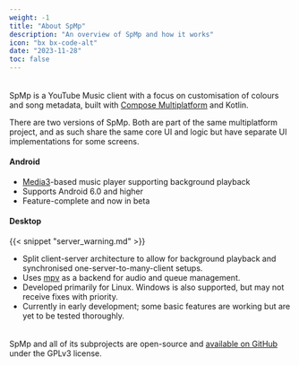 ```yaml
---
weight: -1
title: "About SpMp"
description: "An overview of SpMp and how it works"
icon: "bx bx-code-alt"
date: "2023-11-28"
toc: false
---
```


######

SpMp is a YouTube Music client with a focus on customisation of colours and song metadata, built with [Compose Multiplatform](https://github.com/jetbrains/compose-multiplatform) and Kotlin.

There are two versions of SpMp. Both are part of the same multiplatform project, and as such share the same core UI and logic but have separate UI implementations for some screens.

#### Android
- [Media3](https://github.com/androidx/media)-based music player supporting background playback
- Supports Android 6.0 and higher
- Feature-complete and now in beta

#### Desktop

{{< snippet "server_warning.md" >}}

- Split client-server architecture to allow for background playback and synchronised one-server-to-many-client setups.
- Uses [mpv](https://github.com/mpv-player/mpv) as a backend for audio and queue management.
- Developed primarily for Linux. Windows is also supported, but may not receive fixes with priority.
- Currently in early development; some basic features are working but are yet to be tested thoroughly.

######

SpMp and all of its subprojects are open-source and [available on GitHub](https://github.com/toasterofbread/spmp) under the GPLv3 license.
